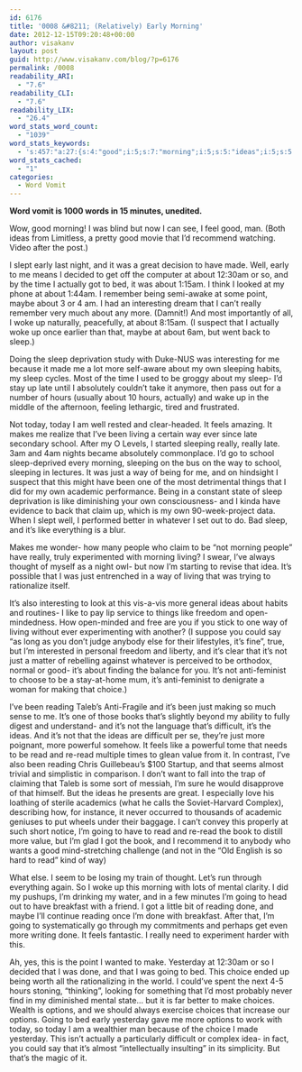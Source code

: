 ```yaml
---
id: 6176
title: '0008 &#8211; (Relatively) Early Morning'
date: 2012-12-15T09:20:48+00:00
author: visakanv
layout: post
guid: http://www.visakanv.com/blog/?p=6176
permalink: /0008
readability_ARI:
  - "7.6"
readability_CLI:
  - "7.6"
readability_LIX:
  - "26.4"
word_stats_word_count:
  - "1039"
word_stats_keywords:
  - 's:457:"a:27:{s:4:"good";i:5;s:7:"morning";i:5;s:5:"ideas";i:5;s:5:"early";i:3;s:4:"made";i:3;s:4:"well";i:3;s:8:"actually";i:4;s:5:"maybe";i:3;s:11:"interesting";i:3;s:6:"really";i:5;s:4:"woke";i:3;s:5:"sleep";i:7;s:8:"sleeping";i:4;s:4:"late";i:3;s:5:"hours";i:3;s:5:"feels";i:3;s:6:"living";i:4;s:6:"school";i:3;s:4:"just";i:5;s:4:"like";i:5;s:4:"anti";i:3;s:6:"choice";i:3;s:7:"reading";i:4;s:9:"difficult";i:3;s:4:"read";i:5;s:5:"going";i:5;s:7:"options";i:3;}";'
word_stats_cached:
  - "1"
categories:
  - Word Vomit
---
```

**Word vomit is 1000 words in 15 minutes, unedited.**

Wow, good morning! I was blind but now I can see, I feel good, man. (Both ideas from Limitless, a pretty good movie that I&#8217;d recommend watching. Video after the post.)

I slept early last night, and it was a great decision to have made. Well, early to me means I decided to get off the computer at about 12:30am or so, and by the time I actually got to bed, it was about 1:15am. I think I looked at my phone at about 1:44am. I remember being semi-awake at some point, maybe about 3 or 4 am. I had an interesting dream that I can&#8217;t really remember very much about any more. (Damnit!) And most importantly of all, I woke up naturally, peacefully, at about 8:15am. (I suspect that I actually woke up once earlier than that, maybe at about 6am, but went back to sleep.)

Doing the sleep deprivation study with Duke-NUS was interesting for me because it made me a lot more self-aware about my own sleeping habits, my sleep cycles. Most of the time I used to be groggy about my sleep- I&#8217;d stay up late until I absolutely couldn&#8217;t take it anymore, then pass out for a number of hours (usually about 10 hours, actually) and wake up in the middle of the afternoon, feeling lethargic, tired and frustrated.

Not today, today I am well rested and clear-headed. It feels amazing. It makes me realize that I&#8217;ve been living a certain way ever since late secondary school. After my O Levels, I started sleeping really, really late. 3am and 4am nights became absolutely commonplace. I&#8217;d go to school sleep-deprived every morning, sleeping on the bus on the way to school, sleeping in lectures. It was just a way of being for me, and on hindsight I suspect that this might have been one of the most detrimental things that I did for my own academic performance. Being in a constant state of sleep deprivation is like diminishing your own consciousness- and I kinda have evidence to back that claim up, which is my own 90-week-project data. When I slept well, I performed better in whatever I set out to do. Bad sleep, and it&#8217;s like everything is a blur.

Makes me wonder- how many people who claim to be &#8220;not morning people&#8221; have really, truly experimented with morning living? I swear, I&#8217;ve always thought of myself as a night owl- but now I&#8217;m starting to revise that idea. It&#8217;s possible that I was just entrenched in a way of living that was trying to rationalize itself.

It&#8217;s also interesting to look at this vis-a-vis more general ideas about habits and routines- I like to pay lip service to things like freedom and open-mindedness. How open-minded and free are you if you stick to one way of living without ever experimenting with another? (I suppose you could say &#8220;as long as you don&#8217;t judge anybody else for their lifestyles, it&#8217;s fine&#8221;, true, but I&#8217;m interested in personal freedom and liberty, and it&#8217;s clear that it&#8217;s not just a matter of rebelling against whatever is perceived to be orthodox, normal or good- it&#8217;s about finding the balance for you. It&#8217;s not anti-feminist to choose to be a stay-at-home mum, it&#8217;s anti-feminist to denigrate a woman for making that choice.)

I&#8217;ve been reading Taleb&#8217;s Anti-Fragile and it&#8217;s been just making so much sense to me. It&#8217;s one of those books that&#8217;s slightly beyond my ability to fully digest and understand- and it&#8217;s not the language that&#8217;s difficult, it&#8217;s the ideas. And it&#8217;s not that the ideas are difficult per se, they&#8217;re just more poignant, more powerful somehow. It feels like a powerful tome that needs to be read and re-read multiple times to glean value from it. In contrast, I&#8217;ve also been reading Chris Guillebeau&#8217;s $100 Startup, and that seems almost trivial and simplistic in comparison. I don&#8217;t want to fall into the trap of claiming that Taleb is some sort of messiah, I&#8217;m sure he would disapprove of that himself. But the ideas he presents are great. I especially love his loathing of sterile academics (what he calls the Soviet-Harvard Complex), describing how, for instance, it never occurred to thousands of academic geniuses to put wheels under their baggage. I can&#8217;t convey this properly at such short notice, I&#8217;m going to have to read and re-read the book to distill more value, but I&#8217;m glad I got the book, and I recommend it to anybody who wants a good mind-stretching challenge (and not in the &#8220;Old English is so hard to read&#8221; kind of way)

What else. I seem to be losing my train of thought. Let&#8217;s run through everything again. So I woke up this morning with lots of mental clarity. I did my pushups, I&#8217;m drinking my water, and in a few minutes I&#8217;m going to head out to have breakfast with a friend. I got a little bit of reading done, and maybe I&#8217;ll continue reading once I&#8217;m done with breakfast. After that, I&#8217;m going to systematically go through my commitments and perhaps get even more writing done. It feels fantastic. I really need to experiment harder with this.

Ah, yes, this is the point I wanted to make. Yesterday at 12:30am or so I decided that I was done, and that I was going to bed. This choice ended up being worth all the rationalizing in the world. I could&#8217;ve spent the next 4-5 hours stoning, &#8220;thinking&#8221;, looking for something that I&#8217;d most probably never find in my diminished mental state&#8230; but it is far better to make choices. Wealth is options, and we should always exercise choices that increase our options. Going to bed early yesterday gave me more options to work with today, so today I am a wealthier man because of the choice I made yesterday. This isn&#8217;t actually a particularly difficult or complex idea- in fact, you could say that it&#8217;s almost &#8220;intellectually insulting&#8221; in its simplicity. But that&#8217;s the magic of it.
